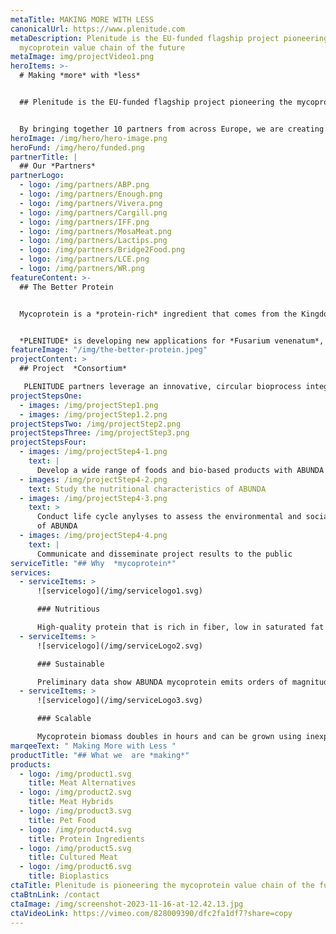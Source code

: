```yaml
---
metaTitle: MAKING MORE WITH LESS
canonicalUrl: https://www.plenitude.com
metaDescription: Plenitude is the EU-funded flagship project pioneering the
  mycoprotein value chain of the future
metaImage: img/projectVideo1.png
heroItems: >-
  # Making *more* with *less*


  ## Plenitude is the EU-funded flagship project pioneering the mycoprotein value chain of the future


  By bringing together 10 partners from across Europe, we are creating ultra-sustainable foods and bio-based products using an innovative, minimal-waste fermentation process
heroImage: /img/hero/hero-image.png
heroFund: /img/hero/funded.png
partnerTitle: |
  ## Our *Partners*
partnerLogo:
  - logo: /img/partners/ABP.png
  - logo: /img/partners/Enough.png
  - logo: /img/partners/Vivera.png
  - logo: /img/partners/Cargill.png
  - logo: /img/partners/IFF.png
  - logo: /img/partners/MosaMeat.png
  - logo: /img/partners/Lactips.png
  - logo: /img/partners/Bridge2Food.png
  - logo: /img/partners/LCE.png
  - logo: /img/partners/WR.png
featureContent: >-
  ## The Better Protein


  Mycoprotein is a *protein-rich* ingredient that comes from the Kingdom of Fungi—a hidden world of *microorganisms* with millions of species covering every surface of the planet. While some grow to form the fruiting bodies we know as mushrooms, others have different superpowers.


  *PLENITUDE* is developing new applications for *Fusarium venenatum*, a species with impressive nutritional, flavor, and texture profiles that can easily be used in place of animal proteins to support more *sustainable* and *healthier* diets.
featureImage: "/img/the-better-protein.jpeg"
projectContent: >
  ## Project  *Consortium*

   PLENITUDE partners leverage an innovative, circular bioprocess integrating the production of biofuel and mycoprotein. The result is ABUNDA, an ingredient used to produce high quality foods and bio-based products that set new standards for both sustainability and scalability.-
projectStepsOne:
  - images: /img/projectStep1.png
  - images: /img/projectStep1.2.png
projectStepsTwo: /img/projectStep2.png
projectStepsThree: /img/projectStep3.png
projectStepsFour:
  - images: /img/projectStep4-1.png
    text: |
      Develop a wide range of foods and bio-based products with ABUNDA
  - images: /img/projectStep4-2.png
    text: Study the nutritional characteristics of ABUNDA
  - images: /img/projectStep4-3.png
    text: >
      Conduct life cycle anylyses to assess the environmental and social impact
      of ABUNDA
  - images: /img/projectStep4-4.png
    text: |
      Communicate and disseminate project results to the public
serviceTitle: "## Why  *mycoprotein*"
services:
  - serviceItems: >
      ![servicelogo](/img/servicelogo1.svg)

      ### Nutritious

      High-quality protein that is rich in fiber, low in saturated fat and salt, and contains no cholesterol. It is also a good source of vitamins and minerals, including iron, calcium, and vitamin B12.
  - serviceItems: >
      ![servicelogo](/img/serviceLogo2.svg)

      ### Sustainable

      Preliminary data show ABUNDA mycoprotein emits orders of magnitude lower levels of greenhouse gas emissions and uses significantly less land and water than is needed to produce animal proteins.
  - serviceItems: >
      ![servicelogo](/img/serviceLogo3.svg)

      ### Scalable

      Mycoprotein biomass doubles in hours and can be grown using inexpensive inputs and widely available infrastructure. At scale, one cow’s worth of protein can be produced in just minutes.
marqeeText: " Making More with Less "
productTitle: "## What we  are *making*"
products:
  - logo: /img/product1.svg
    title: Meat Alternatives
  - logo: /img/product2.svg
    title: Meat Hybrids
  - logo: /img/product3.svg
    title: Pet Food
  - logo: /img/product4.svg
    title: Protein Ingredients
  - logo: /img/product5.svg
    title: Cultured Meat
  - logo: /img/product6.svg
    title: Bioplastics
ctaTitle: Plenitude is pioneering the mycoprotein value chain of the future
ctaBtnLink: /contact
ctaImage: /img/screenshot-2023-11-16-at-12.42.13.jpg
ctaVideoLink: https://vimeo.com/828009390/dfc2fa1df7?share=copy
---
```

